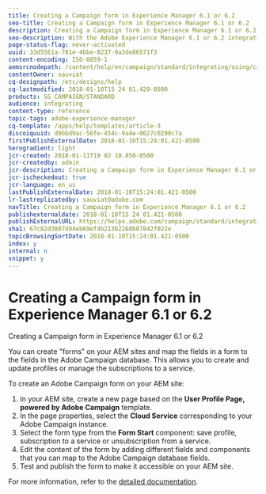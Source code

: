 ```yaml
---
title: Creating a Campaign form in Experience Manager 6.1 or 6.2
seo-title: Creating a Campaign form in Experience Manager 6.1 or 6.2
description: Creating a Campaign form in Experience Manager 6.1 or 6.2
seo-description: With the Adobe Experience Manager 6.1 or 6.2 integration, you can create forms directly in AEM to create and update profiles or manage subscriptions.
page-status-flag: never-activated
uuid: 33d5561a-781e-4bbe-8237-9a3de86571f3
content-encoding: ISO-8859-1
aemsrcnodepath: /content/help/en/campaign/standard/integrating/using/creating-a-campaign-form-in-experience-manager-6_1-or-6_2
contentOwner: sauviat
cq-designpath: /etc/designs/help
cq-lastmodified: 2018-01-10T15 24 01.429-0500
products: SG_CAMPAIGN/STANDARD
audience: integrating
content-type: reference
topic-tags: adobe-experience-manager
cq-template: /apps/help/templates/article-3
discoiquuid: d9bbd9ac-56fe-454c-9a4e-0027c0290c7a
firstPublishExternalDate: 2018-01-10T15:24:01.421-0500
herogradient: light
jcr-created: 2018-01-11T19 02 10.850-0500
jcr-createdby: admin
jcr-description: Creating a Campaign form in Experience Manager 6.1 or 6.2
jcr-ischeckedout: true
jcr-language: en_us
lastPublishExternalDate: 2018-01-10T15:24:01.421-0500
lr-lastreplicatedby: sauviat@adobe.com
navTitle: Creating a Campaign form in Experience Manager 6.1 or 6.2
publishexternaldate: 2018-01-10T15 24 01.421-0500
publishExternalURL: https://helpx.adobe.com/campaign/standard/integrating/using/creating-a-campaign-form-in-experience-manager-6_1-or-6_2.html
sha1: 67c82d3807494eb69ef4b213b2268b07842f022e
topicBrowsingSortDate: 2018-01-10T15:24:01.421-0500
index: y
internal: n
snippet: y
---
```


# Creating a Campaign form in Experience Manager 6.1 or 6.2

Creating a Campaign form in Experience Manager 6.1 or 6.2

You can create "forms" on your AEM sites and map the fields in a form to the fields in the Adobe Campaign database. This allows you to create and update profiles or manage the subscriptions to a service.

To create an Adobe Campaign form on your AEM site:

1. In your AEM site, create a new page based on the **User Profile Page, powered by Adobe Campaign** template.
1. In the page properties, select the **Cloud Service** corresponding to your Adobe Campaign instance.
1. Select the form type from the **Form Start** component: save profile, subscription to a service or unsubscription from a service.
1. Edit the content of the form by adding different fields and components that you can map to the Adobe Campaign database fields.
1. Test and publish the form to make it accessible on your AEM site.

For more information, refer to the [detailed documentation](https://docs.adobe.com/docs/en/aem/6-2/author/personalization/adobe-campaign/adobe-campaign-forms.html).
